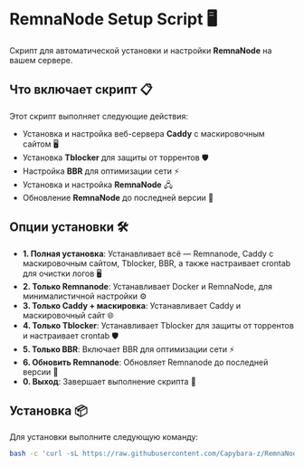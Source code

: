 # RemnaNode Setup Script 🖥️

Скрипт для автоматической установки и настройки **RemnaNode** на вашем сервере.

## Что включает скрипт 📋

Этот скрипт выполняет следующие действия:

- Установка и настройка веб-сервера **Caddy** с маскировочным сайтом 🖥️
- Установка **Tblocker** для защиты от торрентов 🛡️
- Настройка **BBR** для оптимизации сети ⚡
- Установка и настройка **RemnaNode** 🖧
- Обновление **RemnaNode** до последней версии 🔄

## Опции установки 🛠️

- **1. Полная установка**: Устанавливает всё — Remnanode, Caddy с маскировочным сайтом, Tblocker, BBR, а также настраивает crontab для очистки логов 🖥️
- **2. Только Remnanode**: Устанавливает Docker и RemnaNode, для минималистичной настройки ⚙️
- **3. Только Caddy + маскировка**: Устанавливает Caddy и маскировочный сайт 🌐
- **4. Только Tblocker**: Устанавливает Tblocker для защиты от торрентов и настраивает crontab 🛡️
- **5. Только BBR**: Включает BBR для оптимизации сети ⚡
- **6. Обновить Remnanode**: Обновляет Remnanode до последней версии 🔄
- **0. Выход**: Завершает выполнение скрипта 🚪

## Установка 📦

Для установки выполните следующую команду:

```bash
bash -c 'curl -sL https://raw.githubusercontent.com/Capybara-z/RemnaNode/refs/heads/main/install_node.sh -o /tmp/install_node.sh && chmod +x /tmp/install_node.sh && sudo /tmp/install_node.sh'
